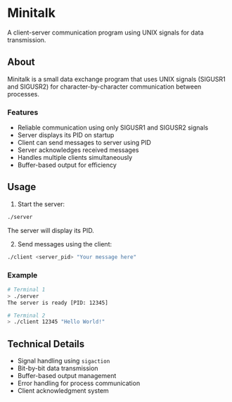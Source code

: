 # Minitalk

A client-server communication program using UNIX signals for data transmission.

## About

Minitalk is a small data exchange program that uses UNIX signals (SIGUSR1 and SIGUSR2) for character-by-character communication between processes.

### Features
- Reliable communication using only SIGUSR1 and SIGUSR2 signals
- Server displays its PID on startup
- Client can send messages to server using PID
- Server acknowledges received messages
- Handles multiple clients simultaneously
- Buffer-based output for efficiency

## Usage

1. Start the server:
```bash
./server
```
The server will display its PID.

2. Send messages using the client:
```bash
./client <server_pid> "Your message here"
```

### Example
```bash
# Terminal 1
> ./server
The server is ready [PID: 12345]

# Terminal 2
> ./client 12345 "Hello World!"
```

## Technical Details

- Signal handling using `sigaction`
- Bit-by-bit data transmission
- Buffer-based output management
- Error handling for process communication
- Client acknowledgment system
